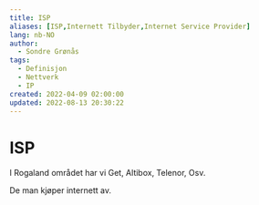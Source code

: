 ```yaml
---
title: ISP
aliases: [ISP,Internett Tilbyder,Internet Service Provider]
lang: nb-NO
author:
  - Sondre Grønås
tags:
  - Definisjon
  - Nettverk
  - IP
created: 2022-04-09 02:00:00
updated: 2022-08-13 20:30:22
---
```

# ISP
I Rogaland området har vi Get, Altibox, Telenor, Osv.

De man kjøper internett av.